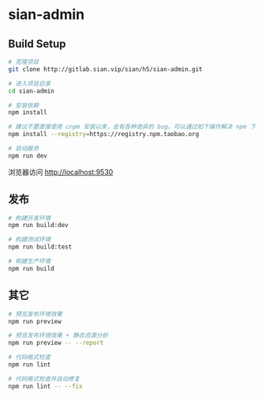 # sian-admin

## Build Setup

```bash
# 克隆项目
git clone http://gitlab.sian.vip/sian/h5/sian-admin.git

# 进入项目目录
cd sian-admin

# 安装依赖
npm install

# 建议不要直接使用 cnpm 安装以来，会有各种诡异的 bug。可以通过如下操作解决 npm 下载速度慢的问题
npm install --registry=https://registry.npm.taobao.org

# 启动服务
npm run dev
```

浏览器访问 [http://localhost:9530](http://localhost:9530)

## 发布

```bash
# 构建开发环境
npm run build:dev

# 构建测试环境
npm run build:test

# 构建生产环境
npm run build
```

## 其它

```bash
# 预览发布环境效果
npm run preview

# 预览发布环境效果 + 静态资源分析
npm run preview -- --report

# 代码格式检查
npm run lint

# 代码格式检查并自动修复
npm run lint -- --fix
```
